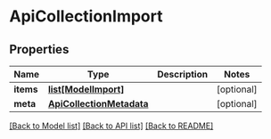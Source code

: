 # ApiCollectionImport

## Properties
Name | Type | Description | Notes
------------ | ------------- | ------------- | -------------
**items** | [**list[ModelImport]**](ModelImport.md) |  | [optional] 
**meta** | [**ApiCollectionMetadata**](ApiCollectionMetadata.md) |  | [optional] 

[[Back to Model list]](../README.md#documentation-for-models) [[Back to API list]](../README.md#documentation-for-api-endpoints) [[Back to README]](../README.md)


